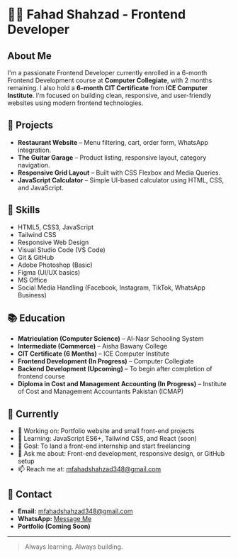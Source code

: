# 👨‍💻 Fahad Shahzad - Frontend Developer

## About Me
I'm a passionate Frontend Developer currently enrolled in a 6-month Frontend Development course at **Computer Collegiate**, with 2 months remaining. I also hold a **6-month CIT Certificate** from **ICE Computer Institute**. I’m focused on building clean, responsive, and user-friendly websites using modern frontend technologies.

## 💼 Projects
- **Restaurant Website** – Menu filtering, cart, order form, WhatsApp integration.
- **The Guitar Garage** – Product listing, responsive layout, category navigation.
- **Responsive Grid Layout** – Built with CSS Flexbox and Media Queries.
- **JavaScript Calculator** – Simple UI-based calculator using HTML, CSS, and JavaScript.

## 📠 Skills
- HTML5, CSS3, JavaScript
- Tailwind CSS
- Responsive Web Design
- Visual Studio Code (VS Code)
- Git & GitHub
- Adobe Photoshop (Basic)
- Figma (UI/UX basics)
- MS Office
- Social Media Handling (Facebook, Instagram, TikTok, WhatsApp Business)

## 📚 Education
- **Matriculation (Computer Science)** – Al-Nasr Schooling System
- **Intermediate (Commerce)** – Aisha Bawany College
- **CIT Certificate (6 Months)** – ICE Computer Institute
- **Frontend Development (In Progress)** – Computer Collegiate
- **Backend Development (Upcoming)** – To begin after completion of frontend course
- **Diploma in Cost and Management Accounting (In Progress)** – Institute of Cost and Management Accountants Pakistan (ICMAP)

## 📌 Currently

- 🔨 Working on: Portfolio website and small front-end projects
- 🌱 Learning: JavaScript ES6+, Tailwind CSS, and React (soon)
- 🎯 Goal: To land a front-end internship and start freelancing
- 💬 Ask me about: Front-end development, responsive design, or GitHub setup
- 📫 Reach me at: [mfahadshahzad348@gmail.com](mailto:mfahadshahzad348@gmail.com)

## 📣 Contact
- **Email:** [mfahadshahzad348@gmail.com](mailto:mfahadshahzad348@gmail.com)
- **WhatsApp:** [Message Me](https://wa.me/923300247295)
- **Portfolio (Coming Soon)**

---
> Always learning. Always building.
